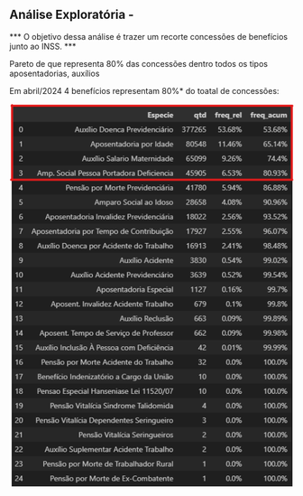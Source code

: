 ## Análise Exploratória - 



*** O objetivo dessa análise é trazer um recorte concessões de benefícios junto ao INSS. ***

Pareto de que representa 80% das concessões dentro todos os tipos aposentadorias, auxílios

Em abril/2024 4 benefícios representam 80%* do toatal de concessões:

![alt text](imagens/pareto_benef_conced.png)


